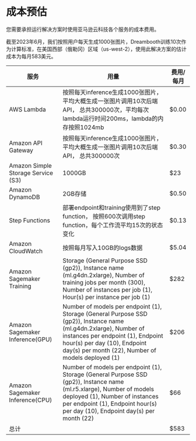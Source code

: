 # 成本预估
您需要承担运行解决方案时使用亚马逊云科技各个服务的成本费用。


截至2023年6月，我们按照用户每天生成1000张图片，Dreambooth训练10次作为计算标准，在美国西部（俄勒冈）区域（us-west-2），使用此解决方案的估计成本为每月583美元。

|  服务  | 用量 | 费用/每月 | 
|  ----  | ----  | ----  |  
| AWS Lambda | 按照每天inference生成1000张图片，平均大概生成一张图片调用10次后端API， 总共300000次，平均每次lambda运行时间200ms，lambda的内存按照1024mb | $0.00 |
| Amazon API Gateway | 按照每天inference生成1000张图片，平均大概生成一张图片调用10次后端API， 总共300000次                            | $0.30         |
| Amazon Simple Storage Service (S3) |  1000GB | $23 |
| Amazon DynamoDB | 2GB存储 | $0.50 |
| Step Functions     |  部署endpoint和training使用到了step function， 按照600次调用step function，每个工作流平均15次的状态变化               | $0.13         |
| Amazon CloudWatch | 按照每月写入10GB的logs数据| $5.04 |
| Amazon Sagemaker Training |Storage (General Purpose SSD (gp2)), Instance name (ml.g4dn.2xlarge), Number of training jobs per month (300), Number of instances per job (1), Hour(s) per instance per job (1) | $282 |
| Amazon Sagemaker Inference(GPU) | Number of models per endpoint (1), Storage (General Purpose SSD (gp2)), Instance name (ml.g4dn.2xlarge), Number of instances per endpoint (1), Endpoint hour(s) per day (10), Endpoint day(s) per month (22), Number of models deployed (1) | $206 |
| Amazon Sagemaker Inference(CPU) | Number of models per endpoint (1), Storage (General Purpose SSD (gp2)), Instance name (ml.r5.xlarge), Number of models deployed (1), Number of instances per endpoint (1), Endpoint hour(s) per day (10), Endpoint day(s) per month (22) | $66 |
| 总计 |  | $583 |